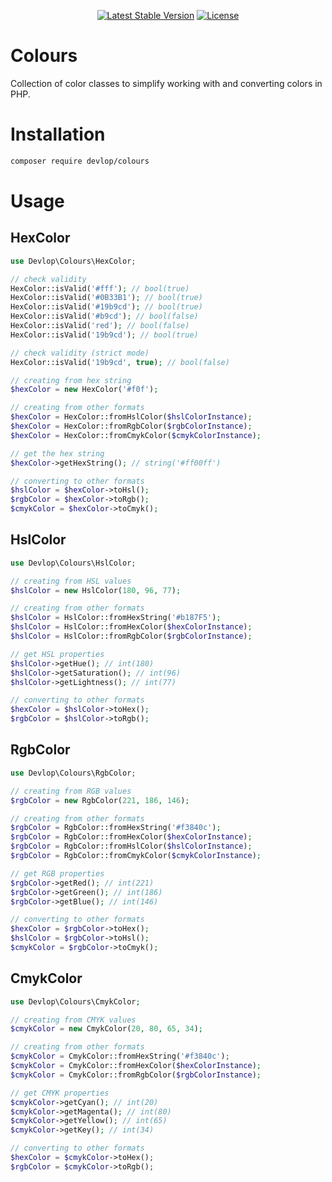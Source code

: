 <p align="center">
    <a href="https://packagist.org/packages/devlop/colours"><img src="https://img.shields.io/packagist/v/devlop/colours" alt="Latest Stable Version"></a>
    <a href="https://github.com/devlop/colours/blob/master/LICENSE.md"><img src="https://img.shields.io/packagist/l/devlop/colours" alt="License"></a>
</p>

# Colours

Collection of color classes to simplify working with and converting colors in PHP.

# Installation

```bash
composer require devlop/colours
```

# Usage

## HexColor

```php
use Devlop\Colours\HexColor;

// check validity
HexColor::isValid('#fff'); // bool(true)
HexColor::isValid('#0B33B1'); // bool(true)
HexColor::isValid('#19b9cd'); // bool(true)
HexColor::isValid('#b9cd'); // bool(false)
HexColor::isValid('red'); // bool(false)
HexColor::isValid('19b9cd'); // bool(true)

// check validity (strict mode)
HexColor::isValid('19b9cd', true); // bool(false)

// creating from hex string
$hexColor = new HexColor('#f0f');

// creating from other formats
$hexColor = HexColor::fromHslColor($hslColorInstance);
$hexColor = HexColor::fromRgbColor($rgbColorInstance);
$hexColor = HexColor::fromCmykColor($cmykColorInstance);

// get the hex string
$hexColor->getHexString(); // string('#ff00ff')

// converting to other formats
$hslColor = $hexColor->toHsl();
$rgbColor = $hexColor->toRgb();
$cmykColor = $hexColor->toCmyk();
```

## HslColor

```php
use Devlop\Colours\HslColor;

// creating from HSL values
$hslColor = new HslColor(180, 96, 77);

// creating from other formats
$hslColor = HslColor::fromHexString('#b187F5');
$hslColor = HslColor::fromHexColor($hexColorInstance);
$hslColor = HslColor::fromRgbColor($rgbColorInstance);

// get HSL properties
$hslColor->getHue(); // int(180)
$hslColor->getSaturation(); // int(96)
$hslColor->getLightness(); // int(77)

// converting to other formats
$hexColor = $hslColor->toHex();
$rgbColor = $hslColor->toRgb();
```

## RgbColor

```php
use Devlop\Colours\RgbColor;

// creating from RGB values
$rgbColor = new RgbColor(221, 186, 146);

// creating from other formats
$rgbColor = RgbColor::fromHexString('#f3840c');
$rgbColor = RgbColor::fromHexColor($hexColorInstance);
$rgbColor = RgbColor::fromHslColor($hslColorInstance);
$rgbColor = RgbColor::fromCmykColor($cmykColorInstance);

// get RGB properties
$rgbColor->getRed(); // int(221)
$rgbColor->getGreen(); // int(186)
$rgbColor->getBlue(); // int(146)

// converting to other formats
$hexColor = $rgbColor->toHex();
$hslColor = $rgbColor->toHsl();
$cmykColor = $rgbColor->toCmyk();
```

## CmykColor

```php
use Devlop\Colours\CmykColor;

// creating from CMYK values
$cmykColor = new CmykColor(20, 80, 65, 34);

// creating from other formats
$cmykColor = CmykColor::fromHexString('#f3840c');
$cmykColor = CmykColor::fromHexColor($hexColorInstance);
$cmykColor = CmykColor::fromRgbColor($rgbColorInstance);

// get CMYK properties
$cmykColor->getCyan(); // int(20)
$cmykColor->getMagenta(); // int(80)
$cmykColor->getYellow(); // int(65)
$cmykColor->getKey(); // int(34)

// converting to other formats
$hexColor = $cmykColor->toHex();
$rgbColor = $cmykColor->toRgb();
```
